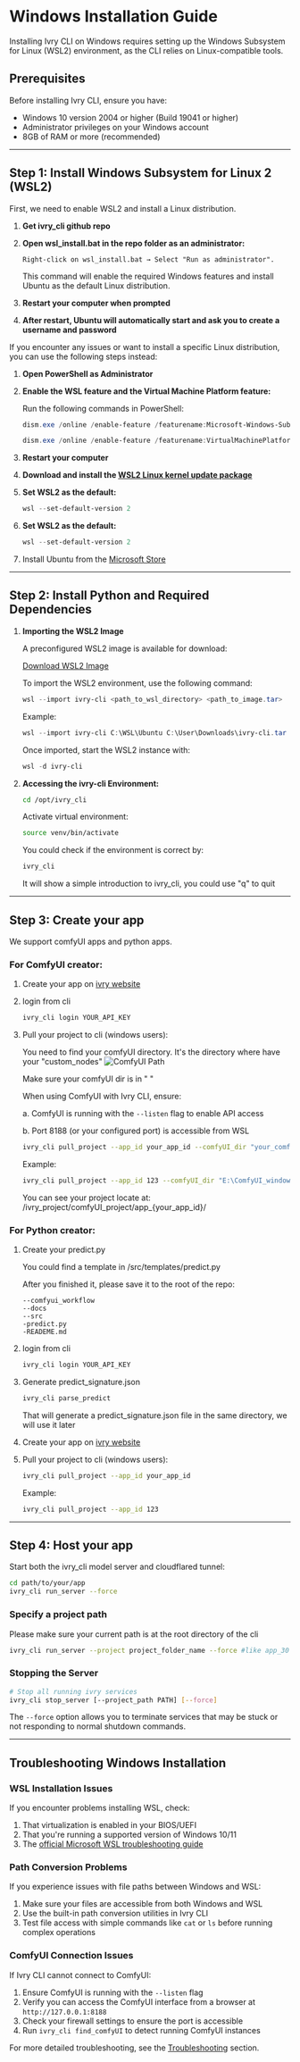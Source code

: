 # **Windows Installation Guide**

Installing Ivry CLI on Windows requires setting up the Windows Subsystem for Linux (WSL2) environment, as the CLI relies on Linux-compatible tools.

## **Prerequisites**

Before installing Ivry CLI, ensure you have:

- Windows 10 version 2004 or higher (Build 19041 or higher)
- Administrator privileges on your Windows account
- 8GB of RAM or more (recommended)


---

## **Step 1: Install Windows Subsystem for Linux 2 (WSL2)**

First, we need to enable WSL2 and install a Linux distribution.

1. **Get ivry_cli github repo**

2. **Open wsl_install.bat in the repo folder as an administrator:**

	   Right-click on wsl_install.bat → Select "Run as administrator".
      This command will enable the required Windows features and install Ubuntu as the default Linux distribution.

3. **Restart your computer when prompted**

4. **After restart, Ubuntu will automatically start and ask you to create a username and password**

If you encounter any issues or want to install a specific Linux distribution, you can use the following steps instead:

1. **Open PowerShell as Administrator**

2. **Enable the WSL feature and the Virtual Machine Platform feature:**

    Run the following commands in PowerShell:

      ```powershell
      dism.exe /online /enable-feature /featurename:Microsoft-Windows-Subsystem-Linux /all /norestart
      ```

      ```powershell
      dism.exe /online /enable-feature /featurename:VirtualMachinePlatform /all /norestart
      ```

3. **Restart your computer**

4. **Download and install the [WSL2 Linux kernel update package](https://docs.microsoft.com/en-us/windows/wsl/install-manual#step-4---download-the-linux-kernel-update-package)**

5. **Set WSL2 as the default:**

      ```powershell
      wsl --set-default-version 2
      ```

6. **Set WSL2 as the default:**

      ```powershell
      wsl --set-default-version 2
      ```

7. Install Ubuntu from the [Microsoft Store](https://www.microsoft.com/store/productId/9PDXGNCFSCZV)


---

## **Step 2: Install Python and Required Dependencies**

1. **Importing the WSL2 Image**

    A preconfigured WSL2 image is available for download:
    
    [Download WSL2 Image](https://drive.google.com/file/d/10vf-E5ylGC6YuHYWnAbQOMaJhIO0WocS/view?usp=sharing)

    To import the WSL2 environment, use the following command:

      ```powershell
      wsl --import ivry-cli <path_to_wsl_directory> <path_to_image.tar>
      ```

    Example:

      ```powershell
      wsl --import ivry-cli C:\WSL\Ubuntu C:\User\Downloads\ivry-cli.tar   
      ```

    Once imported, start the WSL2 instance with:

      ```powershell
      wsl -d ivry-cli   
      ```  

2. **Accessing the ivry-cli Environment:**

      ```bash
      cd /opt/ivry_cli
      ```

    Activate virtual environment:

      ```bash
      source venv/bin/activate
      ```

    You could check if the environment is correct by:

      ```bash
      ivry_cli
      ```

    It will show a simple introduction to ivry_cli, you could use "q" to quit

---
## **Step 3: Create your app**

We support comfyUI apps and python apps.

### **For ComfyUI creator:**

1. Create your app on [ivry website](https://www.ivry.co/login)

2. login from cli

      ```bash
      ivry_cli login YOUR_API_KEY
      ```

3. Pull your project to cli (windows users):

    You need to find your comfyUI directory. It's the directory where have your "custom_nodes"
    ![ComfyUI Path](../assets/images/comfyUIpath.png)

    Make sure your comfyUI dir is in " "

    When using ComfyUI with Ivry CLI, ensure:

    a. ComfyUI is running with the `--listen` flag to enable API access

    b. Port 8188 (or your configured port) is accessible from WSL

      ```bash
      ivry_cli pull_project --app_id your_app_id --comfyUI_dir "your_comfyUI_dir"
      ```

    Example:

      ```bash
      ivry_cli pull_project --app_id 123 --comfyUI_dir "E:\ComfyUI_windows_portable\ComfyUI"
      ```

   You can see your project locate at: /ivry_project/comfyUI_project/app_{your_app_id}/

### **For Python creator:**

1. Create your predict.py 

    You could find a template in /src/templates/predict.py

    After you finished it, please save it to the root of the repo:
    ```
    --comfyui_workflow
    --docs
    --src
    -predict.py
    -READEME.md
    ```

2. login from cli

      ```bash
      ivry_cli login YOUR_API_KEY
      ```

3. Generate predict_signature.json 
   
      ```bash
      ivry_cli parse_predict
      ```
   
   That will generate a predict_signature.json file in the same directory, we will use it later

4. Create your app on [ivry website](https://www.ivry.co/login)

5. Pull your project to cli (windows users):

      ```bash
      ivry_cli pull_project --app_id your_app_id
      ```

    Example:

      ```bash
      ivry_cli pull_project --app_id 123
      ```

---
## **Step 4: Host your app**

 Start both the ivry_cli model server and cloudflared tunnel:

 ```bash
 cd path/to/your/app
 ivry_cli run_server --force
 ```

### Specify a project path

 Please make sure your current path is at the root directory of the cli

 ```bash
 ivry_cli run_server --project project_folder_name --force #like app_30
 ```

### Stopping the Server

 ```bash
 # Stop all running ivry services
 ivry_cli stop_server [--project_path PATH] [--force]
 ```

The `--force` option allows you to terminate services that may be stuck or not responding to normal shutdown commands.

---
## Troubleshooting Windows Installation

### WSL Installation Issues

If you encounter problems installing WSL, check:

1. That virtualization is enabled in your BIOS/UEFI
2. That you're running a supported version of Windows 10/11
3. The [official Microsoft WSL troubleshooting guide](https://docs.microsoft.com/en-us/windows/wsl/troubleshooting)

### Path Conversion Problems

If you experience issues with file paths between Windows and WSL:

1. Make sure your files are accessible from both Windows and WSL
2. Use the built-in path conversion utilities in Ivry CLI
3. Test file access with simple commands like `cat` or `ls` before running complex operations

### ComfyUI Connection Issues

If Ivry CLI cannot connect to ComfyUI:

1. Ensure ComfyUI is running with the `--listen` flag
2. Verify you can access the ComfyUI interface from a browser at `http://127.0.0.1:8188`
3. Check your firewall settings to ensure the port is accessible
4. Run `ivry_cli find_comfyUI` to detect running ComfyUI instances

For more detailed troubleshooting, see the [Troubleshooting](../troubleshooting.md) section.